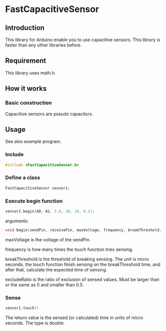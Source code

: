 # FastCapacitiveSensor

## Introduction

This library for Arduino enable you to use capacitive sensors. This library is faster than any other libraries before.

## Requirement

This library uses math.h.

## How it works

### Basic construction

Capacitive sensors are pseudo capacitors.

## Usage

See also example program.

### Include

```c++
#include <FastCapacitiveSensor.h>
```

### Define a class

```c++
FastCapacitiveSensor sensor1;
```

### Execute begin function

```c++
sensor1.begin(A0, A1, 5.0, 10, 10, 0.2);
```

arguments:

```c++
void begin(sendPin, receivePin, maxVoltage, frequency, breakThreshold, excludeRatio);
```

maxVoltage is the voltage of the sendPin.

frequency is how many times the touch function tries sensing.

breakThreshold is the threshold of breaking sensing. The unit is micro seconds. the touch function finish sensing on the breakThreshold time, and after that, calculate the expected time of sensing.

excludeRatio is the ratio of exclusion of sensed values. Must be larger than or the same as 0 and smaller than 0.5.

### Sense

```c++
sensor1.touch()
```

The return value is the sensed (or calculated) time in units of micro seconds. The type is double.